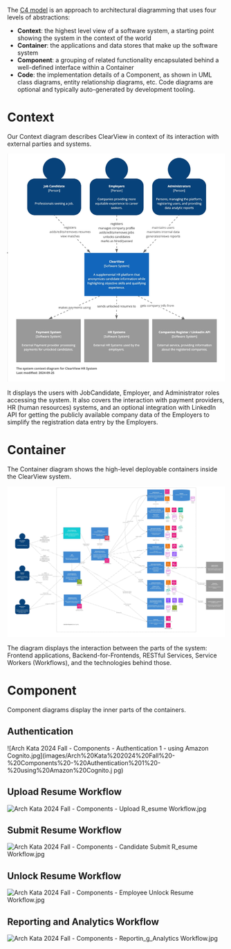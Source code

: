 The [C4 model](https://c4model.com/) is an approach to architectural diagramming that uses four levels of abstractions:

- **Context**: the highest level view of a software system, a starting point showing the system in the context of the 
world
- **Container**: the applications and data stores that make up the software system
- **Component**: a grouping of related functionality encapsulated behind a well-defined interface within a Container
- **Code**: the implementation details of a Component, as shown in UML class diagrams, entity relationship diagrams, 
etc. Code diagrams are optional and typically auto-generated by development tooling.

# Context

Our Context diagram describes ClearView in context of its interaction with external parties and systems.

![Arch Kata 2024 Fall - Context.jpg](images/Arch%20Kata%202024%20Fall%20-%20Context.jpg)

It displays the users with JobCandidate, Employer, and Administrator roles accessing the system. It also covers the 
interaction with payment providers, HR (human resources) systems, and an optional integration with LinkedIn API for 
getting the publicly available company data of the Employers to simplify the registration data entry by the Employers.

# Container

The Container diagram shows the high-level deployable containers inside the ClearView system.


![Arch Kata 2024 Fall - Containers.jpg](images/Arch%20Kata%202024%20Fall%20-%20Containers.jpg)


The diagram displays the interaction between the parts of the system: Frontend applications, Backend-for-Frontends, 
RESTful Services, Service Workers (Workflows), and the technologies behind those.

# Component

Component diagrams display the inner parts of the containers.

## Authentication

![Arch Kata 2024 Fall - Components - Authentication 1 - using Amazon 
Cognito.jpg](images/Arch%20Kata%202024%20Fall%20-%20Components%20-%20Authentication%201%20-%20using%20Amazon%20Cognito.j
pg)

## Upload Resume Workflow

![Arch Kata 2024 Fall - Components - Upload R_esume 
Workflow.jpg](images/Arch%20Kata%202024%20Fall%20-%20Components%20-%20Upload%20R_esume%20Workflow.jpg)

## Submit Resume Workflow

![Arch Kata 2024 Fall - Components - Candidate Submit R_esume 
Workflow.jpg](images/Arch%20Kata%202024%20Fall%20-%20Components%20-%20Candidate%20Submit%20R_esume%20Workflow.jpg)

## Unlock Resume Workflow

![Arch Kata 2024 Fall - Components - Employee Unlock Resume 
Workflow.jpg](images/Arch%20Kata%202024%20Fall%20-%20Components%20-%20Employee%20Unlock%20Resume%20Workflow.jpg)

## Reporting and Analytics Workflow

![Arch Kata 2024 Fall - Components - Reportin_g_Analytics 
Workflow.jpg](images/Arch%20Kata%202024%20Fall%20-%20Components%20-%20Reportin_g_Analytics%20Workflow.jpg)
